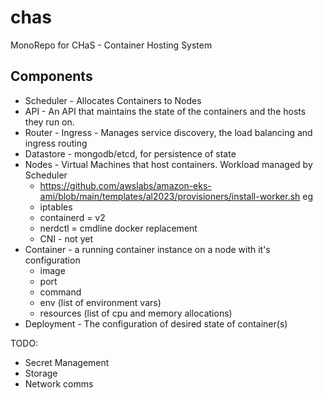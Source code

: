 # chas
MonoRepo for CHaS - Container Hosting System

## Components

* Scheduler - Allocates Containers to Nodes
* API - An API that maintains the state of the containers and the hosts they run on.
* Router - Ingress - Manages service discovery, the load balancing and ingress routing
* Datastore - mongodb/etcd, for persistence of state
* Nodes - Virtual Machines that host containers. Workload managed by Scheduler
  * https://github.com/awslabs/amazon-eks-ami/blob/main/templates/al2023/provisioners/install-worker.sh eg
  * iptables
  * containerd = v2
  * nerdctl = cmdline docker replacement
  * CNI - not yet
* Container - a running container instance on a node with it's configuration
  * image
  * port
  * command
  * env (list of environment vars)
  * resources (list of cpu and memory allocations)
* Deployment - The configuration of desired state of container(s)

TODO:
* Secret Management
* Storage
* Network comms

